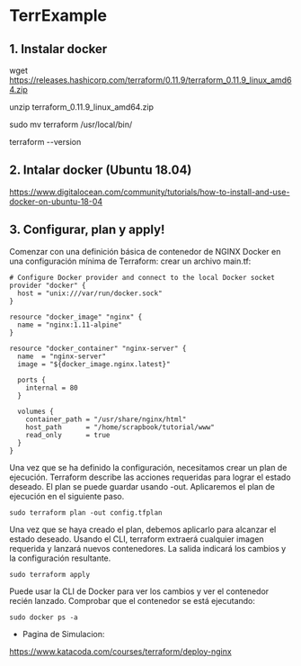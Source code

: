 # TerrExample

## 1. Instalar docker

wget https://releases.hashicorp.com/terraform/0.11.9/terraform_0.11.9_linux_amd64.zip

unzip terraform_0.11.9_linux_amd64.zip

sudo mv terraform /usr/local/bin/

terraform --version 

## 2. Intalar docker (Ubuntu 18.04)

https://www.digitalocean.com/community/tutorials/how-to-install-and-use-docker-on-ubuntu-18-04

## 3. Configurar, plan y apply!

Comenzar con una definición básica de contenedor de NGINX Docker en una configuración mínima de Terraform: crear un archivo main.tf:

```hcl
# Configure Docker provider and connect to the local Docker socket
provider "docker" {
  host = "unix:///var/run/docker.sock"
}

resource "docker_image" "nginx" {
  name = "nginx:1.11-alpine"
}

resource "docker_container" "nginx-server" {
  name  = "nginx-server"
  image = "${docker_image.nginx.latest}"

  ports {
    internal = 80
  }

  volumes {
    container_path = "/usr/share/nginx/html"
    host_path      = "/home/scrapbook/tutorial/www"
    read_only      = true
  }
}
```

Una vez que se ha definido la configuración, necesitamos crear un plan de ejecución. Terraform describe las acciones requeridas para lograr el estado deseado. El plan se puede guardar usando -out. Aplicaremos el plan de ejecución en el siguiente paso.

```
sudo terraform plan -out config.tfplan
```

Una vez que se haya creado el plan, debemos aplicarlo para alcanzar el estado deseado. Usando el CLI, terraform extraerá cualquier imagen requerida y lanzará nuevos contenedores. La salida indicará los cambios y la configuración resultante.

```
sudo terraform apply
```

Puede usar la CLI de Docker para ver los cambios y ver el contenedor recién lanzado. Comprobar que el contenedor se está ejecutando:
```
sudo docker ps -a
```

+ Pagina de Simulacion:

https://www.katacoda.com/courses/terraform/deploy-nginx